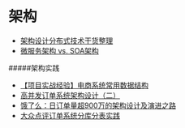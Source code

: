 架构
======

- [架构设计分布式技术干货整理](https://mp.weixin.qq.com/s/qOjQ5fXYGn2p7Au1TlGFJg)
- [微服务架构 vs. SOA架构](https://blog.csdn.net/chszs/article/details/78515231)


#####架构实践

- [【项目实战经验】电商系统常用数据结构](https://blog.csdn.net/chaunceyw/article/details/78249954)
- [高并发订单系统架构设计（二）](https://blog.csdn.net/shaolong1013/article/details/78763057)
- [饿了么：日订单量超900万的架构设计及演进之路](https://blog.csdn.net/goxohu/article/details/72829067)
- [大众点评订单系统分库分表实践](https://blog.csdn.net/varyall/article/details/79356446)